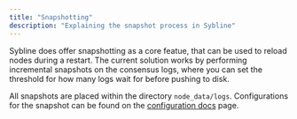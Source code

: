 ```yaml
---
title: "Snapshotting"
description: "Explaining the snapshot process in Sybline"
---
```


Sybline does offer snapshotting as a core featue, that can be used to reload nodes during a restart. The current solution works by performing incremental snapshots on the consensus logs, where you can set the threshold for how many logs wait for before pushing to disk. 

All snapshots are placed within the directory `node_data/logs`. Configurations for the snapshot can be found on the [configuration docs](/en/about/configurations#snapshots) page. 